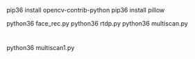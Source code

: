  pip36 install opencv-contrib-python
 pip36 install  pillow

python36 face_rec.py
python36 rtdp.py
python36 multiscan.py

#
 python36 multiscan1.py